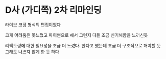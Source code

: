 # D사 (가디쪽) 2차 리마인딩

라이브 코딩 형식의 면접이었다

크게 어려움은 못느꼈고 파이썬으로 해서 그런지 다들 조금 신기해함을 느끼신듯

리팩토링에 대한 필요성을 조금 더 느꼈다. 한다고 했는데 조금 더 구조적으로 해야할 듯 그래도 나쁘지 않게 한 듯 하다